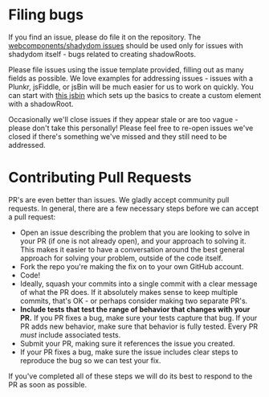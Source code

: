 # Filing bugs

If you find an issue, please do file it on the repository. The [webcomponents/shadydom issues](https://github.com/webcomponents/shadydom/issues) should be used only for issues with shadydom itself - bugs related to creating shadowRoots.

Please file issues using the issue template provided, filling out as many fields as possible. We love examples for addressing issues - issues with a Plunkr, jsFiddle, or jsBin will be much easier for us to work on quickly. You can start with [this jsbin](http://jsbin.com/caxiwoc/edit?html,console,output) which sets up the basics to create a custom element with a shadowRoot.

Occasionally we'll close issues if they appear stale or are too vague - please don't take this personally! Please feel free to re-open issues we've closed if there's something we've missed and they still need to be addressed.

# Contributing Pull Requests

PR's are even better than issues. We gladly accept community pull requests. In general, there are a few necessary steps before we can accept a pull request:

- Open an issue describing the problem that you are looking to solve in your PR (if one is not already open), and your approach to solving it. This makes it easier to have a conversation around the best general approach for solving your problem, outside of the code itself.
- Fork the repo you're making the fix on to your own GitHub account.
- Code!
- Ideally, squash your commits into a single commit with a clear message of what the PR does. If it absolutely makes sense to keep multiple commits, that's OK - or perhaps consider making two separate PR's.
- **Include tests that test the range of behavior that changes with your PR.** If you PR fixes a bug, make sure your tests capture that bug. If your PR adds new behavior, make sure that behavior is fully tested. Every PR _must_ include associated tests.
- Submit your PR, making sure it references the issue you created.
- If your PR fixes a bug, make sure the issue includes clear steps to reproduce the bug so we can test your fix.

If you've completed all of these steps we will do its best to respond to the PR as soon as possible.
